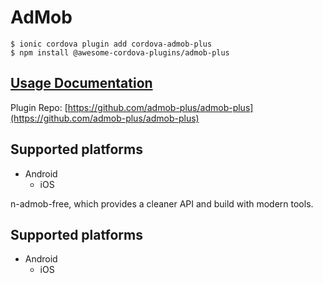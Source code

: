# AdMob

```
$ ionic cordova plugin add cordova-admob-plus
$ npm install @awesome-cordova-plugins/admob-plus
```

## [Usage Documentation](https://danielsogl.gitbook.io/awesome-cordova-plugins/plugins/admob-plus/)

Plugin Repo: [https://github.com/admob-plus/admob-plus](https://github.com/admob-plus/admob-plus)



## Supported platforms

- Android
  - iOS
  


n-admob-free, which provides a cleaner API and build with modern tools.

## Supported platforms

- Android
  - iOS
  


